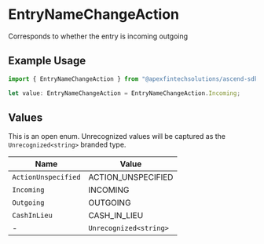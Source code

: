 # EntryNameChangeAction

Corresponds to whether the entry is incoming outgoing

## Example Usage

```typescript
import { EntryNameChangeAction } from "@apexfintechsolutions/ascend-sdk/models/components";

let value: EntryNameChangeAction = EntryNameChangeAction.Incoming;
```

## Values

This is an open enum. Unrecognized values will be captured as the `Unrecognized<string>` branded type.

| Name                   | Value                  |
| ---------------------- | ---------------------- |
| `ActionUnspecified`    | ACTION_UNSPECIFIED     |
| `Incoming`             | INCOMING               |
| `Outgoing`             | OUTGOING               |
| `CashInLieu`           | CASH_IN_LIEU           |
| -                      | `Unrecognized<string>` |